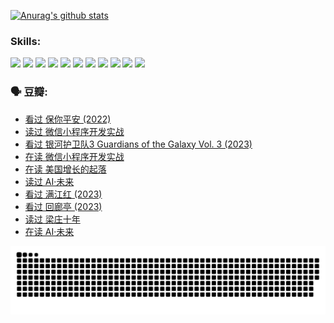 
[![Anurag's github stats](https://github-readme-stats.vercel.app/api?username=w940853815)](https://github.com/anuraghazra/github-readme-stats)

### Skills:

<code><img height="32" src="https://cdn.jsdelivr.net/npm/simple-icons@v5/icons/python.svg"></code>
<code><img height="32" src="https://cdn.jsdelivr.net/npm/simple-icons@v5/icons/javascript.svg"></code>
<code><img height="32" src="https://cdn.jsdelivr.net/npm/simple-icons@v5/icons/django.svg"></code>
<code><img height="32" src="https://cdn.jsdelivr.net/npm/simple-icons@v5/icons/flask.svg"></code>
<code><img height="32" src="https://cdn.jsdelivr.net/npm/simple-icons@v5/icons/vuetify.svg"></code>
<code><img height="32" src="https://cdn.jsdelivr.net/npm/simple-icons@v5/icons/git.svg"></code>
<code><img height="32" src="https://cdn.jsdelivr.net/npm/simple-icons@v5/icons/docker.svg"></code>
<code><img height="32" src="https://cdn.jsdelivr.net/npm/simple-icons@v5/icons/postgresql.svg"></code>
<code><img height="32" src="https://cdn.jsdelivr.net/npm/simple-icons@v5/icons/elasticsearch.svg"></code>
<code><img height="32" src="https://cdn.jsdelivr.net/npm/simple-icons@v5/icons/macos.svg"></code>
<code><img height="32" src="https://cdn.jsdelivr.net/npm/simple-icons@v5/icons/linux.svg"></code>

### 🗣 豆瓣:

<!-- DOUBAN-ACTIVITIES:START -->
- [看过 保你平安‎ (2022)](https://www.douban.com/people/136069238/status/4239139510/?_i=84520122)
- [读过 微信小程序开发实战](https://www.douban.com/people/136069238/status/4237321528/?_i=84520122)
- [看过 银河护卫队3 Guardians of the Galaxy Vol. 3‎ (2023)](https://www.douban.com/people/136069238/status/4236631849/?_i=84520122)
- [在读 微信小程序开发实战](https://www.douban.com/people/136069238/status/4230177692/?_i=84520122)
- [在读 美国增长的起落](https://www.douban.com/people/136069238/status/4220055912/?_i=84520122)
- [读过 AI·未来](https://www.douban.com/people/136069238/status/4220054171/?_i=84520122)
- [看过 满江红‎ (2023)](https://www.douban.com/people/136069238/status/4219146433/?_i=84520122)
- [看过 回廊亭‎ (2023)](https://www.douban.com/people/136069238/status/4215992758/?_i=84520123)
- [读过 梁庄十年](https://www.douban.com/people/136069238/status/4206664969/?_i=84520123)
- [在读 AI·未来](https://www.douban.com/people/136069238/status/4206653520/?_i=84520123)
<!-- DOUBAN-ACTIVITIES:END -->


![Snake animation](https://raw.githubusercontent.com/w940853815/w940853815/output/github-contribution-grid-snake.svg)

<!--
**w940853815/w940853815** is a ✨ _special_ ✨ repository because its `README.md` (this file) appears on your GitHub profile.

Here are some ideas to get you started:

- 🔭 I’m currently working on ...
- 🌱 I’m currently learning ...
- 👯 I’m looking to collaborate on ...
- 🤔 I’m looking for help with ...
- 💬 Ask me about ...
- 📫 How to reach me: ...
- 😄 Pronouns: ...
- ⚡ Fun fact: ...
-->
